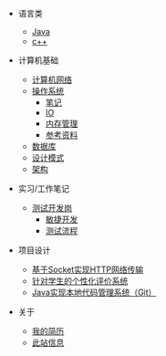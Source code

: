 * 语言类

  * [Java](/Java/)
  * [c++](/cpp/)

* 计算机基础

  * [计算机网络](/Network/)
  * [操作系统](/OperatingSystem/)
    * [笔记](/OperatingSystem/Progress&Thread.md)
    * [IO](/OperatingSystem/IO.md)
    * [内存管理](/OperatingSystem/memory.md)
    * [参考资料](/OperatingSystem/refer.md)
  * [数据库](/Database/)
  * [设计模式](/DesignPatterns/)
  * [架构](/Architecture/)

* 实习/工作笔记

  * [测试开发岗](/Intern/ "测试开发实习生 - 实习笔记")
    * [敏捷开发](/Intern/scrum.md)
    * [测试流程](/Intern/test.md)

* 项目设计	

	* [ 基于Socket实现HTTP网络传输](/MyProject/Socket/)
	* [ 针对学生的个性化评价系统](/MyProject/PES/)
	* [ Java实现本地代码管理系统（Git）](/MyProject/Git/)
	
* 关于
	* [我的简历](/profile.md)
	* [此站信息](/info.md)